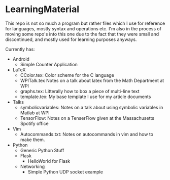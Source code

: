 # LearningMaterial

This repo is not so much a program but rather files which I use for reference for languages, mostly syntax and operations etc. I'm also in the process of moving some repo's into this one due to the fact that they were small and discontinued, and mostly used for learning purposes anyways.

Currently has:

- Android
    - Simple Counter Application
- LaTeX
    - CColor.tex:   Color scheme for the C language
    - WPITalk.tex   Notes on a talk about latex from the Math Department at WPI
    - graphs.tex:   Litterally how to box a piece of multi-line text
    - template.tex: My base template I use for my article documents
- Talks
    - symbolicvariables: Notes on a talk about using symbolic variables in Matlab at WPI
    - TensorFlow:   Notes on a TenserFlow given at the Massachusetts Spotify office
- Vim
    - Autocommands.txt: Notes on autocommands in vim and how to make them.
- Python
    - Generic Python Stuff
    - Flask
        - HelloWorld for Flask
    - Networking
        - Simple Python UDP socket example
